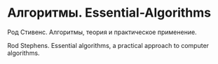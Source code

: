 # Алгоритмы. Essential-Algorithms
Род Стивенс. Алгоритмы, теория и практическое применение.

Rod Stephens. Essential algorithms, a practical approach to computer algorithms.
